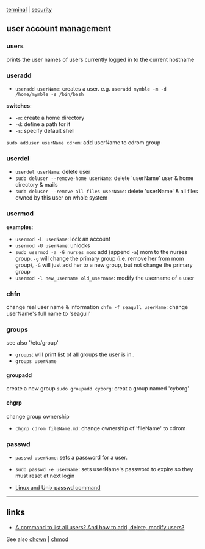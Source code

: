 [terminal](terminal.md) | [security](security.md)

## user account management

### users
prints the user names of users currently logged in to the current hostname

### useradd
- `useradd userName`: creates a user.
e.g. `useradd mymble -m -d /home/mymble -s /bin/bash`

**switches**:
- `-m`: create a home directory
- `-d`: define a path for it
- `-s`: specify default shell

`sudo adduser userName cdrom`: add userName to cdrom group

### userdel
- `userdel userName`: delete user
- `sudo deluser --remove-home userName`: delete 'userName' user & home directory & mails
- `sudo deluser --remove-all-files userName`: delete 'userName' & all files owned by this user on whole system

### usermod
**examples**:
- `usermod -L userName`: lock an account
- `usermod -U userName`: unlocks
- `sudo usermod -a -G nurses mom`: add (append `-a`) mom to the nurses group. `-g` will change the primary group (i.e. remove her from mom group), `-G` will just add her to a new group, but not change the primary group
- `usermod -l new_username old_username`: modify the username of a user

### chfn
change real user name & information
`chfn -f seagull userName`: change userName's full name to 'seagull'

### groups
see also '/etc/group'
- `groups`: will print list of all groups the user is in..
- `groups userName`

#### groupadd
create a new group
`sudo groupadd cyborg`: creat a group named 'cyborg'

#### chgrp
change group ownership
- `chgrp cdrom fileName.md`: change ownership of 'fileName' to cdrom

### passwd
- `passwd userName`: sets a password for a user.
- `sudo passwd -e userName`: sets userName's password to expire so they must reset at next login

- [Linux and Unix passwd command](http://www.computerhope.com/unix/upasswor.htm)

---

## links
- [A command to list all users? And how to add, delete, modify users?](https://askubuntu.com/questions/410244/a-command-to-list-all-users-and-how-to-add-delete-modify-users)

See also [chown](terminal.md#chown) | [chmod](terminal.md#chmod)
